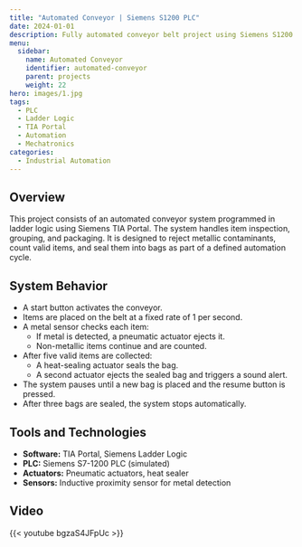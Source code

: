 ```yaml
---
title: "Automated Conveyor | Siemens S1200 PLC"
date: 2024-01-01
description: Fully automated conveyor belt project using Siemens S1200 PLC and TIA Portal for real-time item inspection, rejection, counting, and packaging logic.
menu:
  sidebar:
    name: Automated Conveyor
    identifier: automated-conveyor
    parent: projects
    weight: 22
hero: images/1.jpg
tags:
  - PLC
  - Ladder Logic
  - TIA Portal
  - Automation
  - Mechatronics
categories:
  - Industrial Automation
---
```


## Overview

This project consists of an automated conveyor system programmed in ladder logic using Siemens TIA Portal. The system handles item inspection, grouping, and packaging. It is designed to reject metallic contaminants, count valid items, and seal them into bags as part of a defined automation cycle.

## System Behavior

- A start button activates the conveyor.
- Items are placed on the belt at a fixed rate of 1 per second.
- A metal sensor checks each item:
  - If metal is detected, a pneumatic actuator ejects it.
  - Non-metallic items continue and are counted.
- After five valid items are collected:
  - A heat-sealing actuator seals the bag.
  - A second actuator ejects the sealed bag and triggers a sound alert.
- The system pauses until a new bag is placed and the resume button is pressed.
- After three bags are sealed, the system stops automatically.

## Tools and Technologies

- **Software:** TIA Portal, Siemens Ladder Logic  
- **PLC:** Siemens S7-1200 PLC (simulated)  
- **Actuators:** Pneumatic actuators, heat sealer  
- **Sensors:** Inductive proximity sensor for metal detection

## Video

{{< youtube bgzaS4JFpUc >}}
